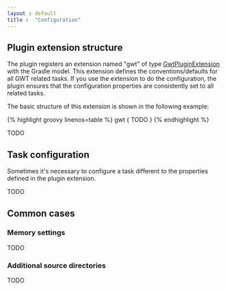 ```yaml
---
layout : default
title :  "Configuration"
---
```


## Plugin extension structure

The plugin registers an extension named "gwt" of type [GwtPluginExtension](javadoc/de/richsource/gradle/plugins/gwt/GwtPluginExtension.html) with the Gradle model. This extension defines the conventions/defaults for all GWT related tasks. If you use the extension to do the configuration, the plugin ensures that the configuration properties are consistently set to all related tasks.

The basic structure of this extension is shown in the following example:

{% highlight groovy linenos=table %}
gwt {
    TODO
}
{% endhighlight %}

TODO


## Task configuration

Sometimes it's necessary to configure a task different to the properties defined in the plugin extension.

TODO

## Common cases

### Memory settings

TODO

### Additional source directories

TODO
